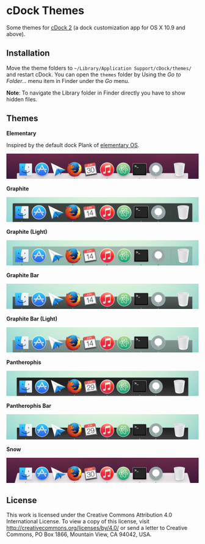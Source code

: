 # cDock Themes

Some themes for [cDock 2](http://w0lfschild.github.io/app_cDock.html) (a dock customization app for OS X 10.9 and above).

## Installation

Move the theme folders to `~/Library/Application Support/cDock/themes/` and restart cDock. You can open the `themes` folder by Using the *Go to Folder...* menu item in Finder under the *Go* menu.

**Note**: To navigate the Library folder in Finder directly you have to show hidden files.

## Themes

**Elementary**

Inspired by the default dock Plank of [elementary OS](https://elementary.io/).

![Elementary theme preview](Elementary/preview_dark.png)

**Graphite**

![Graphite theme preview](Graphite/preview_light.png)

**Graphite (Light)**

![Graphite (Light) theme preview](Graphite%20(Light)/preview_light.png)

**Graphite Bar**

![Graphite Bar theme preview](Graphite%20Bar/preview_light.png)

**Graphite Bar (Light)**

![Graphite Bar (Light) theme preview](Graphite%20Bar%20(Light)/preview_light.png)

**Pantherophis**

![Pantherophis theme preview](Pantherophis/preview_light.png)

**Pantherophis Bar**

![Pantherophis Bar theme preview](Pantherophis%20Bar/preview_light.png)

**Snow**

![Snow theme preview](Snow/preview_dark.png)

## License

This work is licensed under the Creative Commons Attribution 4.0 International License. To view a copy of this license, visit <http://creativecommons.org/licenses/by/4.0/> or send a letter to Creative Commons, PO Box 1866, Mountain View, CA 94042, USA.
